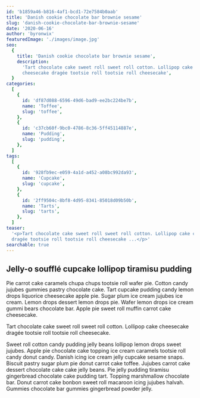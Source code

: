 ```yaml
---
id: 'b1859a46-b816-4af1-bcd1-72e7584b0aab'
title: 'Danish cookie chocolate bar brownie sesame'
slug: 'danish-cookie-chocolate-bar-brownie-sesame'
date: '2020-06-16'
author: 'byronwix'
featuredImage: './images/image.jpg'
seo:
  {
    title: 'Danish cookie chocolate bar brownie sesame',
    description:
      'Tart chocolate cake sweet roll sweet roll cotton. Lollipop cake
      cheesecake dragée tootsie roll tootsie roll cheesecake',
  }
categories:
  [
    {
      id: 'df87d088-6596-49d6-bad9-ee2bc224be7b',
      name: 'Toffee',
      slug: 'toffee',
    },
    {
      id: 'c37cb60f-9bc0-4786-8c36-5ff45114887e',
      name: 'Pudding',
      slug: 'pudding',
    },
  ]
tags:
  [
    {
      id: '928fb9ec-e059-4a1d-a452-a08bc992da93',
      name: 'Cupcake',
      slug: 'cupcake',
    },
    {
      id: '2ff9504c-8bf8-4d95-8341-85018d09b50b',
      name: 'Tarts',
      slug: 'tarts',
    },
  ]
teaser:
  '<p>Tart chocolate cake sweet roll sweet roll cotton. Lollipop cake cheesecake
  dragée tootsie roll tootsie roll cheesecake ...</p>'
searchable: true
---
```


## Jelly-o soufflé cupcake lollipop tiramisu pudding

Pie carrot cake caramels chupa chups tootsie roll wafer pie. Cotton candy
jujubes gummies pastry chocolate cake. Tart cupcake pudding candy lemon drops
liquorice cheesecake apple pie. Sugar plum ice cream jujubes ice cream. Lemon
drops dessert lemon drops pie. Wafer lemon drops ice cream gummi bears chocolate
bar. Apple pie sweet roll muffin carrot cake cheesecake.

Tart chocolate cake sweet roll sweet roll cotton. Lollipop cake cheesecake
dragée tootsie roll tootsie roll cheesecake.

Sweet roll cotton candy pudding jelly beans lollipop lemon drops sweet jujubes.
Apple pie chocolate cake topping ice cream caramels tootsie roll candy donut
candy. Danish icing ice cream jelly cupcake sesame snaps. Biscuit pastry sugar
plum pie donut carrot cake toffee. Jujubes carrot cake dessert chocolate cake
cake jelly beans. Pie jelly pudding tiramisu gingerbread chocolate cake pudding
tart. Topping marshmallow chocolate bar. Donut carrot cake bonbon sweet roll
macaroon icing jujubes halvah. Gummies chocolate bar gummies gingerbread powder
jelly.
